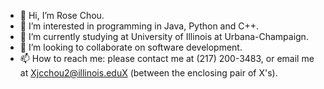 - 👋 Hi, I’m Rose Chou.
- 👀 I’m interested in programming in Java, Python and C++. 
- 🌱 I’m currently studying at University of Illinois at Urbana-Champaign.
- 💞️ I’m looking to collaborate on software development.
- 📫 How to reach me: please contact me at (217) 200-3483, or email me at Xjcchou2@illinois.eduX (between the enclosing pair of X's).



<!---
rosechou/rosechou is a ✨ special ✨ repository because its `README.md` (this file) appears on your GitHub profile.
You can click the Preview link to take a look at your changes.
--->
